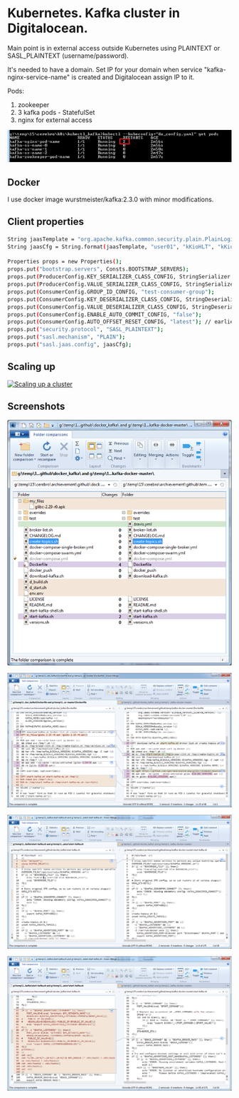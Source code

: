 # Kubernetes. Kafka cluster in Digitalocean.

Main point is in external access outside Kubernetes using PLAINTEXT or SASL_PLAINTEXT (username/password).

It's needed to have a domain. Set IP for your domain when service "kafka-nginx-service-name" is created and Digitalocean assign IP to it.

Pods:

1) zookeeper
2) 3 kafka pods - StatefulSet
3) nginx for external access

![pods](images/k8s_pods.png)

Docker
------------

I use docker image wurstmeister/kafka:2.3.0 with minor modifications.

Client properties
------------
```bash
String jaasTemplate = "org.apache.kafka.common.security.plain.PlainLoginModule required username=\"%s\" password=\"%s\" user_user01=\"%s\";";
String jaasCfg = String.format(jaasTemplate, "user01", "kKioHLT", "kKioHLT");

Properties props = new Properties();
props.put("bootstrap.servers", Consts.BOOTSTRAP_SERVERS);
props.put(ProducerConfig.KEY_SERIALIZER_CLASS_CONFIG, StringSerializer.class.getName());
props.put(ProducerConfig.VALUE_SERIALIZER_CLASS_CONFIG, StringSerializer.class.getName());
props.put(ConsumerConfig.GROUP_ID_CONFIG, "test-consumer-group");
props.put(ConsumerConfig.KEY_DESERIALIZER_CLASS_CONFIG, StringDeserializer.class.getName());
props.put(ConsumerConfig.VALUE_DESERIALIZER_CLASS_CONFIG, StringDeserializer.class.getName());
props.put(ConsumerConfig.ENABLE_AUTO_COMMIT_CONFIG, "false");
props.put(ConsumerConfig.AUTO_OFFSET_RESET_CONFIG, "latest"); // earliest, latest
props.put("security.protocol", "SASL_PLAINTEXT");
props.put("sasl.mechanism", "PLAIN");
props.put("sasl.jaas.config", jaasCfg);
```

Scaling up
------------

[![Scaling up a cluster](https://img.youtube.com/vi/VID/0.jpg)](https://www.youtube.com/watch?v=l3vpN5les-U)

Screenshots
------------

![cluster overview](images/docker_kafka_dir.png)

![cluster overview](images/docker_kafka_dockerfile.png)

![cluster overview](images/docker_kafka_sh_01.png)

![cluster overview](images/docker_kafka_sh_02.png)







